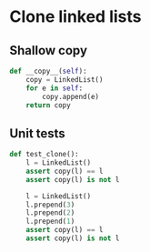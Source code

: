 # Clone linked lists

<style>
.md-logo img {
  content: url('/data-structures/linked-list/polyline-light.svg');
}

:root [data-md-color-scheme=slate] .md-logo img  {
  content: url('/data-structures/linked-list/polyline-night.svg');
}
</style>

## Shallow copy

```python linenums="1"
def __copy__(self):
    copy = LinkedList()
    for e in self:
        copy.append(e)
    return copy
```

## Unit tests

```python linenums="1"
def test_clone():
    l = LinkedList()
    assert copy(l) == l
    assert copy(l) is not l

    l = LinkedList()
    l.prepend(3)
    l.prepend(2)
    l.prepend(1)
    assert copy(l) == l
    assert copy(l) is not l
```